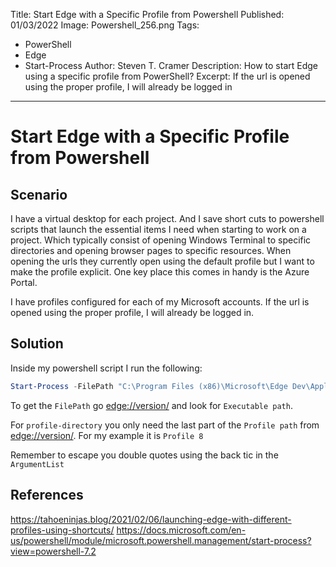Title: Start Edge with a Specific Profile from Powershell 
Published: 01/03/2022
Image: Powershell_256.png
Tags: 
  - PowerShell
  - Edge
  - Start-Process
Author: Steven T. Cramer
Description: How to start Edge using a specific profile from PowerShell?
Excerpt: If the url is opened using the proper profile, I will already be logged in
---

# Start Edge with a Specific Profile from Powershell 

## Scenario

I have a virtual desktop for each project. And I save short cuts to powershell scripts that launch the essential items I need when starting to work on a project.  Which typically consist of opening Windows Terminal to specific directories and opening browser pages to specific resources.  When opening the urls they currently open using the default profile but I want to make the profile explicit.  One key place this comes in handy is the Azure Portal.  

I have profiles configured for each of my Microsoft accounts. If the url is opened using the proper profile, I will already be logged in. 

## Solution

Inside my powershell script I run the following:

```PowerShell
Start-Process -FilePath "C:\Program Files (x86)\Microsoft\Edge Dev\Application\msedge.exe" -ArgumentList "--profile-directory=`"Profile 8`" https://portal.azure.com/"
```

To get the `FilePath` go [edge://version/](edge://version/) and look for `Executable path`.

For `profile-directory` you only need the last part of the `Profile path` from [edge://version/](edge://version/). For my example it is `Profile 8`

Remember to escape you double quotes using the back tic in the `ArgumentList`

## References

https://tahoeninjas.blog/2021/02/06/launching-edge-with-different-profiles-using-shortcuts/
https://docs.microsoft.com/en-us/powershell/module/microsoft.powershell.management/start-process?view=powershell-7.2
